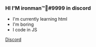 ### HI I'M ironman™🍌#9999 in discord
- I'm currently learning html
- I'm boring
- I code in JS 

[Discord](https://discord.com/users/634781586340184085)
